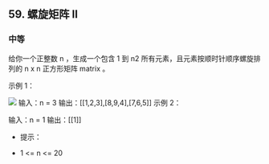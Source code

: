 ## 59. 螺旋矩阵 II
### 中等
给你一个正整数 n ，生成一个包含 1 到 n2 所有元素，且元素按顺时针顺序螺旋排列的 n x n 正方形矩阵 matrix 。

 

示例 1：

<img src="https://assets.leetcode.com/uploads/2020/11/13/spiraln.jpg"/>
输入：n = 3
输出：[[1,2,3],[8,9,4],[7,6,5]]
示例 2：

输入：n = 1
输出：[[1]]
 

- 提示：

- 1 <= n <= 20
